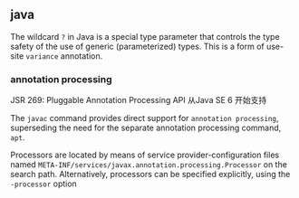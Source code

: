 ## java
The wildcard `?` in Java is a special type parameter that controls the type safety of the use of generic (parameterized) types. This is a form of use-site `variance` annotation.

### annotation processing
JSR 269: Pluggable Annotation Processing API 从Java SE 6 开始支持

The `javac` command provides direct support for `annotation processing`, superseding the need for the separate annotation processing command, `apt`.

Processors are located by means of service provider-configuration files named `META-INF/services/javax.annotation.processing.Processor` on the search path. Alternatively, processors can be specified explicitly, using the `-processor` option

